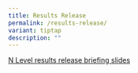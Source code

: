 ```yaml
---
title: Results Release
permalink: /results-release/
variant: tiptap
description: ""
---
```

<p><a href="/files/ResultsRelease/GCE_N_Level_2024_Briefing_Slides__Student_Version_.pdf" rel="noopener nofollow" target="_blank">N Level results release briefing slides</a>
</p>